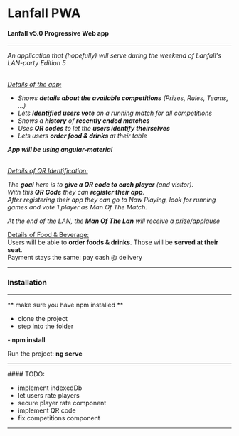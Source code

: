 # Lanfall PWA
#### Lanfall v5.0 Progressive Web app

<hr/>
<em>
An application that (hopefully) will serve during the weekend of Lanfall's LAN-party Edition 5
<br/>
<br/>

<u>Details of the app:</u><br/>
<ul>
	<li>Shows <b>details about the available competitions</b> (Prizes, Rules, Teams, ...)</li>
	<li>Lets <b>Identified users vote</b> on a running match for all competitions</li>
	<li>Shows a <b>history</b> of <b>recently ended matches</b></li>
	<li>Uses <b>QR codes</b> to let the <b>users identify theirselves</b></li>
	<li>Lets users <b>order food & drinks </b>at their table</b></li>
</ul>

<b>App will be using angular-material</b>

<br/>
</em>

<em>
<u>Details of QR Identification:</u>

The <b>goal</b> here is to <b>give a QR code to each player</b> (and visitor). <br/>
With this <b>QR Code</b> they can <b>register their app</b>.
<br/> 
After registering their app they can go to Now Playing, look for running games and vote 1 player as Man Of The Match.

At the end of the LAN, the <b>Man Of The Lan</b> will receive a prize/applause
</em>

<u>Details of Food & Beverage:</u><br/>
Users will be able to <b>order foods & drinks</b>.
Those will be <b>served at their seat</b>.
<br/>
Payment stays the same: pay cash @ delivery

---
### Installation
---
** make sure you have npm installed **

- clone the project
- step into the folder
<b>
- npm install
</b>

Run the project: <b>ng serve</b> 
<hr/>
#### TODO: 

- implement indexedDb
- let users rate players
- secure player rate component
- implement QR code
- fix competitions component

<hr/>